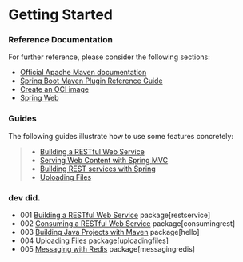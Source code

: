 # Getting Started

### Reference Documentation
For further reference, please consider the following sections:

* [Official Apache Maven documentation](https://maven.apache.org/guides/index.html)
* [Spring Boot Maven Plugin Reference Guide](https://docs.spring.io/spring-boot/docs/2.6.7/maven-plugin/reference/html/)
* [Create an OCI image](https://docs.spring.io/spring-boot/docs/2.6.7/maven-plugin/reference/html/#build-image)
* [Spring Web](https://docs.spring.io/spring-boot/docs/2.6.7/reference/htmlsingle/#boot-features-developing-web-applications)

### Guides
The following guides illustrate how to use some features concretely:

> * [Building a RESTful Web Service](https://spring.io/guides/gs/rest-service/)
> * [Serving Web Content with Spring MVC](https://spring.io/guides/gs/serving-web-content/)
> * [Building REST services with Spring](https://spring.io/guides/tutorials/bookmarks/)
> * [Uploading Files](https://spring.io/guides/gs/uploading-files/)

### dev did.

* 001 [Building a RESTful Web Service](https://spring.io/guides/gs/rest-service/) package[restservice]
* 002 [Consuming a RESTful Web Service](https://spring.io/guides/gs/consuming-rest/) package[consumingrest]
* 003 [Building Java Projects with Maven](https://spring.io/guides/gs/maven/) package[hello]
* 004 [Uploading Files](https://spring.io/guides/gs/uploading-files/) package[uploadingfiles]
* 005 [Messaging with Redis](https://spring.io/guides/gs/messaging-redis/) package[messagingredis]



